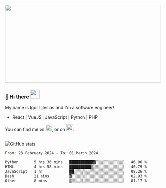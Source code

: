 <img src="https://c.tenor.com/KjVxfRrrncUAAAAd/matrix.gif" width="100%" height="250px">

### 🔭 Hi there <img src="https://raw.githubusercontent.com/MartinHeinz/MartinHeinz/master/wave.gif" width="30px">


My name is Igor Iglesias and I'm a software engineer!
<br>

<ul>
  <li> React | VueJS | JavaScript | Python | PHP </li>
</ul>
You can find me on <a href="https://twitter.com/IgorIglesias5"><img src="https://i.imgur.com/JLLlB5S.png" width="20px"></a>, or on <a href="https://www.linkedin.com/in/igor-iglesias-62478428/"><img src="https://i.imgur.com/PXyIkWx.png" width="22px"></a>.

<br>
<br>

![GitHub stats](https://github-readme-stats.vercel.app/api?username=igoiglesias&show_icons=true&count_private=true&theme=chartreuse-dark&hide_title=true)

<!--START_SECTION:waka-->

```txt
From: 23 February 2024 - To: 01 March 2024

Python       5 hrs 36 mins   ███████████▓░░░░░░░░░░░░░   46.06 %
HTML         4 hrs 58 mins   ██████████▒░░░░░░░░░░░░░░   40.79 %
JavaScript   1 hr            ██░░░░░░░░░░░░░░░░░░░░░░░   08.26 %
Bash         21 mins         ▓░░░░░░░░░░░░░░░░░░░░░░░░   02.93 %
Other        8 mins          ▒░░░░░░░░░░░░░░░░░░░░░░░░   01.17 %
```

<!--END_SECTION:waka-->
